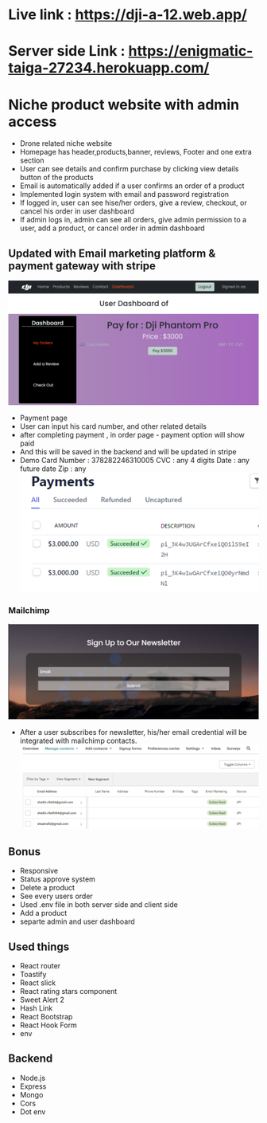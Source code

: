 # Live link : https://dji-a-12.web.app/

# Server side Link : https://enigmatic-taiga-27234.herokuapp.com/

# Niche product website with admin access

- Drone related niche website
- Homepage has header,products,banner, reviews, Footer and one extra section
- User can see details and confirm purchase by clicking view details button of the products
- Email is automatically added if a user confirms an order of a product
- Implemented login system with email and password registration
- If logged in, user can see hise/her orders, give a review, checkout, or cancel his order in user dashboard
- If admin logs in, admin can see all orders, give admin permission to a user, add a product, or cancel order in admin dashboard

## Updated with Email marketing platform & payment gateway with stripe

![alt text](src/images/Screenshot_10.png)

- Payment page
- User can input his card number, and other related details
- after completing payment , in order page - payment option will show paid
- And this will be saved in the backend and will be updated in stripe
- Demo Card Number : 378282246310005 CVC : any 4 digits Date : any future date Zip : any
  ![alt text](src/images/Screenshot_11.png)

### Mailchimp

![alt text](src/images/Screenshot_12.png)

- After a user subscribes for newsletter, his/her email credential will be integrated with mailchimp contacts.
  ![alt text](src/images/Screenshot_13.png)

## Bonus

- Responsive
- Status approve system
- Delete a product
- See every users order
- Used .env file in both server side and client side
- Add a product
- separte admin and user dashboard

## Used things

- React router
- Toastify
- React slick
- React rating stars component
- Sweet Alert 2
- Hash Link
- React Bootstrap
- React Hook Form
- env

## Backend

- Node.js
- Express
- Mongo
- Cors
- Dot env
